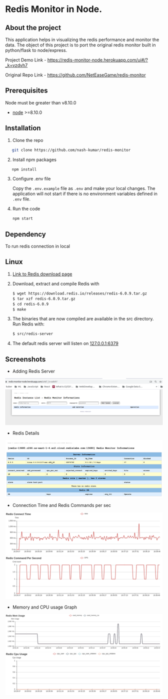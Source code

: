 # Redis Monitor in Node.

## About the project

This application helps in visualizing the redis performance and monitor the data.
The object of this project is to port the original redis monitor built in python/flask to node/express.

Project Demo Link - https://redis-monitor-node.herokuapp.com/ui#/?_k=vzdvh7

Original Repo Link - https://github.com/NetEaseGame/redis-monitor

## Prerequisites

Node must be greater than v8.10.0

- [node](https://nodejs.org/en/download/) >=8.10.0

## Installation

1. Clone the repo

```sh
   git clone https://github.com/nash-kumar/redis-monitor
```

2. Install npm packages

```sh
   npm install
```

3. Configure .env file

   Copy the `.env.example` file as `.env` and make your local changes. The application will not start if there is no environment variables defined in `.env` file.

4. Run the code

   ```sh
   npm start
   ```

## Dependency

To run redis connection in local

## Linux

1. [Link to Redis download page](https://redis.io/download)

2. Download, extract and compile Redis with

   ```sh
   $ wget https://download.redis.io/releases/redis-6.0.9.tar.gz
   $ tar xzf redis-6.0.9.tar.gz
   $ cd redis-6.0.9
   $ make
   ```

3. The binaries that are now compiled are available in the src directory. Run Redis with:

   ```sh
   $ src/redis-server
   ```

4. The default redis server will listen on [127.0.0.1:6379](http://127.0.0.1:6379)

## Screenshots

- Adding Redis Server

![shot_1.png](/doc/shot_1.png)

- Redis Details

![shot_2.png](/doc/shot_2.png)

- Connection Time and Redis Commands per sec

![shot_3.png](/doc/shot_3.png)
![shot_4.png](/doc/shot_4.png)

- Memory and CPU usage Graph

![shot_5.png](/doc/shot_5.png)
![shot_6.png](/doc/shot_6.png)
